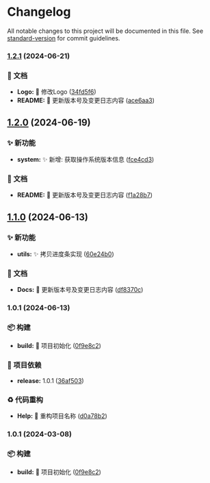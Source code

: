 # Changelog

All notable changes to this project will be documented in this file. See [standard-version](https://github.com/conventional-changelog/standard-version) for commit guidelines.

### [1.2.1](https://github.com/EmirioBomb/shell-collections/compare/shell-collections-v1.2.0...shell-collections-v1.2.1) (2024-06-21)


### 📝 文档

* **Logo:** :memo: 修改Logo ([34fd5f6](https://github.com/EmirioBomb/shell-collections/commit/34fd5f69695b33759fc49e995ba9ffda579855ac))
* **README:** :memo: 更新版本号及变更日志内容 ([ace6aa3](https://github.com/EmirioBomb/shell-collections/commit/ace6aa303c93455f17d4ba170bdaf9bfe4c33895))

## [1.2.0](https://github.com/EmirioBomb/shell-collections/compare/shell-collections-v1.1.0...shell-collections-v1.2.0) (2024-06-19)


### ✨ 新功能

* **system:** :sparkles: 新增: 获取操作系统版本信息 ([fce4cd3](https://github.com/EmirioBomb/shell-collections/commit/fce4cd3c7f25b4ffb21bee3571c81f8166e81df3))


### 📝 文档

* **README:** :memo: 更新版本号及变更日志内容 ([f1a28b7](https://github.com/EmirioBomb/shell-collections/commit/f1a28b7e131108e187b31bac7a4533627767a07c))

## [1.1.0](https://github.com/EmirioBomb/shell-collections/compare/shell-collections-v1.0.1...shell-collections-v1.1.0) (2024-06-13)


### ✨ 新功能

* **utils:** :sparkles: 拷贝进度条实现 ([60e24b0](https://github.com/EmirioBomb/shell-collections/commit/60e24b01ed53ffe6c57b582614ff27d7ab68a972))


### 📝 文档

* **Docs:** :memo: 更新版本号及变更日志内容 ([df8370c](https://github.com/EmirioBomb/shell-collections/commit/df8370c92431da0cd33e651a2b467d5f199a39ca))

### 1.0.1 (2024-06-13)


### 📦‍ 构建

* **build:** :tada: 项目初始化 ([0f9e8c2](https://github.com/EmirioBomb/shell-collections/commit/0f9e8c2cbf3c7c79b6d4c2cafa37d9b387f98bbc))


### 🚀 项目依赖

* **release:** 1.0.1 ([36af503](https://github.com/EmirioBomb/shell-collections/commit/36af50373934d38f09778487d1beca02216c9566))


### ♻️ 代码重构

* **Help:** :art: 重构项目名称 ([d0a78b2](https://github.com/EmirioBomb/shell-collections/commit/d0a78b2544bd0c754bb40636e75cae3fba01670c))

### 1.0.1 (2024-03-08)


### 📦‍ 构建

* **build:** :tada: 项目初始化 ([0f9e8c2](https://github.com/EmirioBomb/shell-collections/commit/0f9e8c2cbf3c7c79b6d4c2cafa37d9b387f98bbc))
